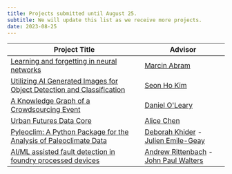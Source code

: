 ```yaml
---
title: Projects submitted until August 25.
subtitle: We will update this list as we receive more projects.
date: 2023-08-25
---
```


| Project Title                                                                                               | Advisor                                                                                                     |
| ----------------------------------------------------------------------------------------------------------- | ----------------------------------------------------------------------------------------------------------- |
| [Learning and forgetting in neural networks](../../projects/2023-fall/1/)                                   | [Marcin Abram](../../author/marcin-abram)                                                                   |
| [Utilizing AI Generated Images for Object Detection and Classification <br />](../../projects/2023-fall/2/) | [Seon Ho Kim](../../author/seon-ho-kim/)                                                                    |
| [A Knowledge Graph of a Crowdsourcing Event](../../projects/2023-fall/3/)                                   | [Daniel O'Leary](../../author/daniel-oleary/)                                                               |
| [Urban Futures Data Core](../../projects/2023-fall/4/)                                                      | [Alice Chen](../../author/alice-chen/)                                                                      |
| [Pyleoclim: A Python Package for the Analysis of Paleoclimate Data](../../projects/2023-fall/5/)            | [Deborah Khider](../../author/deborah-khider/) - [Julien Emile-Geay](../../author/julien-emile-geay/)       |
| [AI/ML assisted fault detection in foundry processed devices](../../projects/2023-fall/6/)                  | [Andrew Rittenbach](../../author/andrew-rittenbach/) - [John Paul Walters](../../author/john-paul-walters/) |
